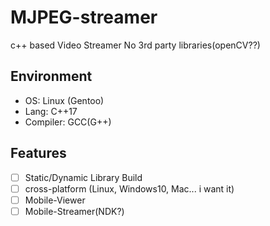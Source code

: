 # MJPEG-streamer
c++ based Video Streamer
No 3rd party libraries(openCV??)

## Environment
 - OS: Linux (Gentoo)
 - Lang: C++17
 - Compiler: GCC(G++)

## Features
 - [ ] Static/Dynamic Library Build
 - [ ] cross-platform (Linux, Windows10, Mac...  i want it)
 - [ ] Mobile-Viewer
 - [ ] Mobile-Streamer(NDK?)
